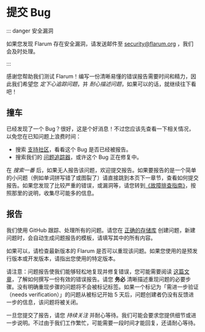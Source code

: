 # 提交 Bug

::: danger 安全漏洞

如果您发现 Flarum 存在安全漏洞，请发送邮件至 [security@flarum.org](mailto:security@flarum.org) ，我们会及时处理。

:::

感谢您帮助我们测试 Flarum！编写一份清晰易懂的错误报告需要时间和精力，因此我们希望您 *定下心追踪问题*，并 *耐心描述问题*，如果可以的话，就继续往下看吧！

## 撞车

已经发现了一个 Bug？很好，这是个好消息！不过您应该先查看一下相关情况，以免您在已知问题上浪费时间：

- 搜索 [支持社区](https://discuss.flarum.org/t/support)，看看这个 Bug 是否已经被报告。
- 搜索我们的 [问题追踪器](https://github.com/flarum/core/issues)，或许这个 Bug 正在修复中。

在 *搜索一番* 后，如果无人报告该问题，欢迎提交报告。如果要报告的是一个简单的小问题（例如单词拼写错了或图裂了）请直接跳到本页下一章节，查看如何提交报告。如果您发现了比较严重的错误，或漏洞等，请您转到[《故障排查指南》](troubleshoot.md)，按照那里的说明，收集尽可能多的信息。

## 报告

我们使用 GitHub 跟踪、处理所有的问题。请您在 [正确的存储库](https://github.com/flarum) 创建问题，新建问题时，会自动生成问题报告的模板，请填写其中的所有内容。

如果可以，请检查最新版本的 Flarum 是否可以重现该问题。如果您使用的是预发行版本或开发版本，请指出您使用的特定版本。

请注意：问题报告使我们能够轻松地复现并修复错误，您可能需要阅读 [这篇文章](https://www.chiark.greenend.org.uk/~sgtatham/bugs.html)，了解如何撰写一份有效的错误报告。请您 **务必** 清晰描述重现问题的必要步骤。没有明确重现步骤的问题将不会被标记标签。如果一个标记为「需进一步验证（needs verification）」的问题从被标记开始 5 天后，问题创建者仍没有反馈进一步的信息，该问题将被关闭。

一旦您提交了报告，请您 *持续关注* 并耐心等待。我们可能会要求您提供细节或进一步说明。不过由于我们工作繁忙，可能需要一段时间才能回复，还请耐心等待。
